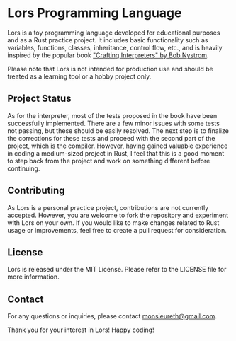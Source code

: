 # Lors Programming Language

Lors is a toy programming language developed for educational purposes and as a Rust practice project. It includes basic functionality such as variables, functions, classes, inheritance, control flow, etc., and is heavily inspired by the popular book ["Crafting Interpreters" by Bob Nystrom](http://craftinginterpreters.com).

Please note that Lors is not intended for production use and should be treated as a learning tool or a hobby project only.

## Project Status

As for the interpreter, most of the tests proposed in the book have been successfully implemented. There are a few minor issues with some tests not passing, but these should be easily resolved. The next step is to finalize the corrections for these tests and proceed with the second part of the project, which is the compiler. However, having gained valuable experience in coding a medium-sized project in Rust, I feel that this is a good moment to step back from the project and work on something different before continuing.

## Contributing

As Lors is a personal practice project, contributions are not currently accepted. However, you are welcome to fork the repository and experiment with Lors on your own. If you would like to make changes related to Rust usage or improvements, feel free to create a pull request for consideration. 

## License

Lors is released under the MIT License. Please refer to the LICENSE file for more information.

## Contact

For any questions or inquiries, please contact monsieureth@gmail.com.

Thank you for your interest in Lors! Happy coding!
